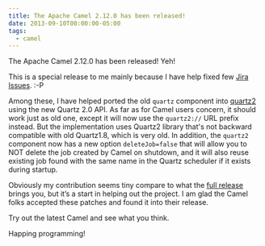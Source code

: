 ```yaml
---
title: The Apache Camel 2.12.0 has been released!
date: 2013-09-10T00:00:00-05:00
tags:
  - camel
---
```


The Apache Camel 2.12.0 has been released! Yeh!

This is a special release to me mainly because I have help fixed few   [Jira Issues](https://issues.apache.org/jira/issues/?jql=project%20%3D%20CAMEL%20AND%20status%20in%20(Resolved%2C%20Closed)%20AND%20text%20~%20%22Zemian%22). :-P

Among these, I have helped ported the old `quartz` component into [quartz2](http://camel.apache.org/quartz2.html) using the new Quartz 2.0 API. As far as for Camel users concern, it should work just as old one, except it will now use the `quartz2://` URL prefix instead. But the implementation uses Quartz2 library that's not backward compatible with old Quartz1.8, which is very old. In addition, the `quartz2` component now has a new option `deleteJob=false` that will allow you to NOT delete the job created by Camel on shutdown, and it will also reuse existing job found with the same name in the Quartz scheduler if it exists during startup.

Obviously my contribution seems tiny compare to what the [full release](http://camel.apache.org/camel-2120-release.html) brings you, but it&#8217;s a start in helping out the project. I am glad the Camel folks accepted these patches and found it into their release.

Try out the latest Camel and see what you think.

Happing programming!
